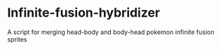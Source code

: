 # Infinite-fusion-hybridizer
A script for merging head-body and body-head pokemon infinite fusion sprites
